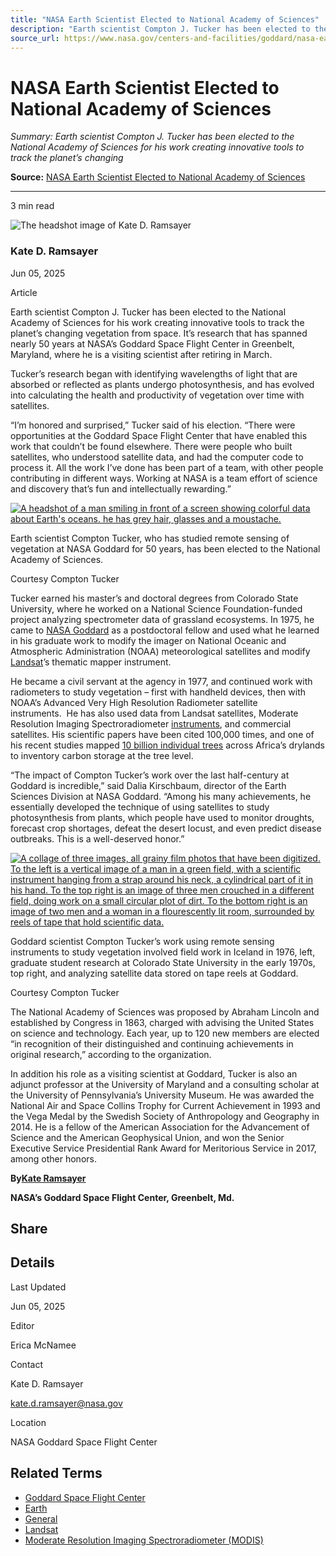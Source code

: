 ```yaml
---
title: "NASA Earth Scientist Elected to National Academy of Sciences"
description: "Earth scientist Compton J. Tucker has been elected to the National Academy of Sciences for his work creating innovative tools to track the planet’s changing"
source_url: https://www.nasa.gov/centers-and-facilities/goddard/nasa-earth-scientist-elected-to-national-academy-of-sciences/
---
```


# NASA Earth Scientist Elected to National Academy of Sciences

*Summary: Earth scientist Compton J. Tucker has been elected to the National Academy of Sciences for his work creating innovative tools to track the planet’s changing*

**Source:** [NASA Earth Scientist Elected to National Academy of Sciences](https://www.nasa.gov/centers-and-facilities/goddard/nasa-earth-scientist-elected-to-national-academy-of-sciences/)

---

3 min read

![The headshot image of Kate D. Ramsayer](https://secure.gravatar.com/avatar/c7fa5f3196a56e540a9db3eded36d9a8?s=300&d=blank&r=g)

### Kate D. Ramsayer

Jun 05, 2025

Article

Earth scientist Compton J. Tucker has been elected to the National Academy of Sciences for his work creating innovative tools to track the planet’s changing vegetation from space. It’s research that has spanned nearly 50 years at NASA’s Goddard Space Flight Center in Greenbelt, Maryland, where he is a visiting scientist after retiring in March.

Tucker’s research began with identifying wavelengths of light that are absorbed or reflected as plants undergo photosynthesis, and has evolved into calculating the health and productivity of vegetation over time with satellites.

“I’m honored and surprised,” Tucker said of his election. “There were opportunities at the Goddard Space Flight Center that have enabled this work that couldn’t be found elsewhere. There were people who built satellites, who understood satellite data, and had the computer code to process it. All the work I’ve done has been part of a team, with other people contributing in different ways. Working at NASA is a team effort of science and discovery that’s fun and intellectually rewarding.”

[![A headshot of a man smiling in front of a screen showing colorful data about Earth's oceans. he has grey hair, glasses and a moustache.](https://www.nasa.gov/wp-content/uploads/2025/06/photo-cjt-melboure.jpeg?w=1144)](https://www.nasa.gov/wp-content/uploads/2025/06/photo-cjt-melboure.jpeg)

Earth scientist Compton Tucker, who has studied remote sensing of vegetation at NASA Goddard for 50 years, has been elected to the National Academy of Sciences.

Courtesy Compton Tucker

Tucker earned his master’s and doctoral degrees from Colorado State University, where he worked on a National Science Foundation-funded project analyzing spectrometer data of grassland ecosystems. In 1975, he came to [NASA Goddard](https://www.nasa.gov/goddard/) as a postdoctoral fellow and used what he learned in his graduate work to modify the imager on National Oceanic and Atmospheric Administration (NOAA) meteorological satellites and modify [Landsat](https://landsat.gsfc.nasa.gov)’s thematic mapper instrument.

He became a civil servant at the agency in 1977, and continued work with radiometers to study vegetation – first with handheld devices, then with NOAA’s Advanced Very High Resolution Radiometer satellite instruments.  He has also used data from Landsat satellites, Moderate Resolution Imaging Spectroradiometer [instruments](https://modis.gsfc.nasa.gov), and commercial satellites. His scientific papers have been cited 100,000 times, and one of his recent studies mapped [10 billion individual trees](https://www.nasa.gov/centers-and-facilities/goddard/nasa-funded-scientists-estimate-carbon-stored-in-african-dryland-trees/) across Africa’s drylands to inventory carbon storage at the tree level.

“The impact of Compton Tucker’s work over the last half-century at Goddard is incredible,” said Dalia Kirschbaum, director of the Earth Sciences Division at NASA Goddard. “Among his many achievements, he essentially developed the technique of using satellites to study photosynthesis from plants, which people have used to monitor droughts, forecast crop shortages, defeat the desert locust, and even predict disease outbreaks. This is a well-deserved honor.”

[![A collage of three images, all grainy film photos that have been digitized. To the left is a vertical image of a man in a green field, with a scientific instrument hanging from a strap around his neck, a cylindrical part of it in his hand. To the top right is an image of three men crouched in a different field, doing work on a small circular plot of dirt. To the bottom right is an image of two men and a woman in a flourescently lit room, surrounded by reels of tape that hold scientific data.](https://www.nasa.gov/wp-content/uploads/2025/06/tuckerfieldwork-png.png?w=1440)](https://www.nasa.gov/wp-content/uploads/2025/06/tuckerfieldwork-png.png)

Goddard scientist Compton Tucker’s work using remote sensing instruments to study vegetation involved field work in Iceland in 1976, left, graduate student research at Colorado State University in the early 1970s, top right, and analyzing satellite data stored on tape reels at Goddard.

Courtesy Compton Tucker

The National Academy of Sciences was proposed by Abraham Lincoln and established by Congress in 1863, charged with advising the United States on science and technology. Each year, up to 120 new members are elected “in recognition of their distinguished and continuing achievements in original research,” according to the organization.

In addition his role as a visiting scientist at Goddard, Tucker is also an adjunct professor at the University of Maryland and a consulting scholar at the University of Pennsylvania’s University Museum. He was awarded the National Air and Space Collins Trophy for Current Achievement in 1993 and the Vega Medal by the Swedish Society of Anthropology and Geography in 2014. He is a fellow of the American Association for the Advancement of Science and the American Geophysical Union, and won the Senior Executive Service Presidential Rank Award for Meritorious Service in 2017, among other honors.

**By**[**Kate Ramsayer**](mailto:kate.d.ramsayer@nasa.gov)

**NASA’s Goddard Space Flight Center, Greenbelt, Md.**

## Share

## Details

Last Updated

Jun 05, 2025

Editor

Erica McNamee

Contact

Kate D. Ramsayer

[kate.d.ramsayer@nasa.gov](mailto:kate.d.ramsayer@nasa.gov)

Location

NASA Goddard Space Flight Center

## Related Terms

- [Goddard Space Flight Center](https://www.nasa.gov/goddard/)
- [Earth](https://science.nasa.gov/earth/)
- [General](https://www.nasa.gov/general/)
- [Landsat](https://science.nasa.gov/mission/landsat)
- [Moderate Resolution Imaging Spectroradiometer (MODIS)](https://www.nasa.gov/technology/science-instruments/modis/)
